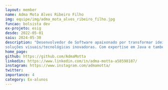 ```yaml
---
layout: member
name: Adma Mota Alves Ribeiro Filho
img: equipe/img/adma_mota_alves_ribeiro_filho.jpg
funcao: bolsista dev
ex-projeto: esig
desde: 2022-05-01
saiu: 2024-05-30
description: "Desenvolvedor de Software apaixonado por transformar ideias em
soluções visuais/tecnológicas inovadoras. Com expertise em Java e também na criação de conteúdo digital para a web, busco constantemente desafios que me permitam expandir meus conhecimentos e habilidades. Bacharelando em Sistemas de Informação pela Universidade Federal da Paraíba, adquiri uma base sólida em programação, algoritmos e estruturas de dados. Ao iniciar minha carreira profissional na programação, tive/tenho o privilégio de trabalhar em projetos desafiadores na Esig Software, onde aprimorei minha capacidade de resolver problemas complexos e colaborar em equipes multidisciplinares. No tempo livre, gosto de jogar futebol e me reunir com amigos e familiares para momentos de lazer."
home_page: 
github: https://github.com/AdmaMotta
linkedin: https://www.linkedin.com/in/adma-motta-a58598187/
instagram: https://www.instagram.com/admamotta/
twitter: 
importance: 4
category: Ex-alunos
---
```


